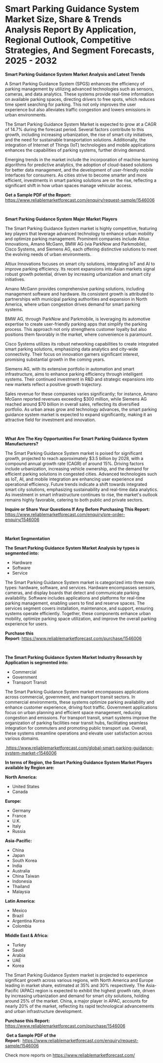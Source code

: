 <p><h1>Smart Parking Guidance System Market Size, Share & Trends Analysis Report By Application, Regional Outlook, Competitive Strategies, And Segment Forecasts, 2025 - 2032</h1></p><p><strong>Smart Parking Guidance System Market Analysis and Latest Trends</strong></p>
<p><p>A Smart Parking Guidance System (SPGS) enhances the efficiency of parking management by utilizing advanced technologies such as sensors, cameras, and data analytics. These systems provide real-time information on available parking spaces, directing drivers to free spots, which reduces time spent searching for parking. This not only improves the user experience but also alleviates traffic congestion and lowers emissions in urban environments.</p><p>The Smart Parking Guidance System Market is expected to grow at a CAGR of 14.7% during the forecast period. Several factors contribute to this growth, including increasing urbanization, the rise of smart city initiatives, and the need for sustainable transportation solutions. Additionally, the integration of Internet of Things (IoT) technologies and mobile applications enhances the capabilities of parking systems, further driving demand.</p><p>Emerging trends in the market include the incorporation of machine learning algorithms for predictive analytics, the adoption of cloud-based solutions for better data management, and the development of user-friendly mobile interfaces for consumers. As cities strive to become smarter and more efficient, investments in smart parking solutions are on the rise, reflecting a significant shift in how urban spaces manage vehicular access.</p></p>
<p><strong>Get a Sample PDF of the Report:&nbsp;</strong> <a href="https://www.reliablemarketforecast.com/enquiry/request-sample/1546006?utm_campaign=2316&utm_medium=2&utm_source=Github&utm_content=ia&utm_term=09032025&utm_id=smart-parking-guidance-system">https://www.reliablemarketforecast.com/enquiry/request-sample/1546006</a></p>
<p>&nbsp;</p>
<p><strong>Smart Parking Guidance System Major Market Players</strong></p>
<p><p>The Smart Parking Guidance System market is highly competitive, featuring key players that leverage advanced technology to enhance urban mobility and optimize parking management. Prominent companies include Altiux Innovations, Amano McGann, BMW AG (via ParkNow and Parkmobile), Cisco Systems, and Siemens AG, each offering distinctive solutions to meet the evolving needs of urban environments.</p><p>Altiux Innovations focuses on smart city solutions, integrating IoT and AI to improve parking efficiency. Its recent expansions into Asian markets signal robust growth potential, driven by increasing urbanization and smart city initiatives.</p><p>Amano McGann provides comprehensive parking solutions, including management software and hardware. Its consistent growth is attributed to partnerships with municipal parking authorities and expansion in North America, where urban congestion drives demand for smart parking systems.</p><p>BMW AG, through ParkNow and Parkmobile, is leveraging its automotive expertise to create user-friendly parking apps that simplify the parking process. This approach not only strengthens customer loyalty but also positions them favorably in the market, where convenience is paramount.</p><p>Cisco Systems utilizes its robust networking capabilities to create integrated smart parking solutions, emphasizing data analytics and city-wide connectivity. Their focus on innovation garners significant interest, promising substantial growth in the coming years.</p><p>Siemens AG, with its extensive portfolio in automation and smart infrastructure, aims to enhance parking efficiency through intelligent systems. Their continued investment in R&D and strategic expansions into new markets reflect a positive growth trajectory.</p><p>Sales revenue for these companies varies significantly; for instance, Amano McGann reported revenues exceeding $300 million, while Siemens AG reached around $70 billion in overall sales, reflecting its diversified portfolio. As urban areas grow and technology advances, the smart parking guidance system market is expected to expand significantly, making it an attractive field for investment and innovation.</p></p>
<p>&nbsp;</p>
<p><strong>What Are The Key Opportunities For Smart Parking Guidance System Manufacturers?</strong></p>
<p><p>The Smart Parking Guidance System market is poised for significant growth, projected to reach approximately $3.5 billion by 2028, with a compound annual growth rate (CAGR) of around 15%. Driving factors include urbanization, increasing vehicle ownership, and the demand for efficient parking solutions in congested cities. Advanced technologies such as IoT, AI, and mobile integration are enhancing user experience and operational efficiency. Future trends indicate a shift towards integrated smart city solutions, emphasizing sustainability and real-time data analytics. As investment in smart infrastructure continues to rise, the market's outlook remains highly favorable, catering to both public and private sectors.</p></p>
<p><strong>Inquire or Share Your Questions If Any Before Purchasing This Report:</strong> <a href="https://www.reliablemarketforecast.com/enquiry/pre-order-enquiry/1546006?utm_campaign=2316&utm_medium=2&utm_source=Github&utm_content=ia&utm_term=09032025&utm_id=smart-parking-guidance-system">https://www.reliablemarketforecast.com/enquiry/pre-order-enquiry/1546006</a></p>
<p>&nbsp;</p>
<p><strong>Market Segmentation</strong></p>
<p><strong>The Smart Parking Guidance System Market Analysis by types is segmented into:</strong></p>
<p><ul><li>Hardware</li><li>Software</li><li>Service</li></ul></p>
<p><p>The Smart Parking Guidance System market is categorized into three main types: hardware, software, and services. Hardware encompasses sensors, cameras, and display boards that detect and communicate parking availability. Software includes applications and platforms for real-time parking management, enabling users to find and reserve spaces. The services segment covers installation, maintenance, and support, ensuring systems operate efficiently. Together, these components enhance urban mobility, optimize parking space utilization, and improve the overall parking experience for users.</p></p>
<p><strong>Purchase this Report:&nbsp;</strong><a href="https://www.reliablemarketforecast.com/purchase/1546006?utm_campaign=2316&utm_medium=2&utm_source=Github&utm_content=ia&utm_term=09032025&utm_id=smart-parking-guidance-system">https://www.reliablemarketforecast.com/purchase/1546006</a></p>
<p>&nbsp;</p>
<p><strong>The Smart Parking Guidance System Market Industry Research by Application is segmented into:</strong></p>
<p><ul><li>Commercial</li><li>Government</li><li>Transport Transit</li></ul></p>
<p><p>The Smart Parking Guidance System market encompasses applications across commercial, government, and transport transit sectors. In commercial environments, these systems optimize parking availability and enhance customer experience, driving foot traffic. Government applications focus on urban planning and efficient space management, reducing congestion and emissions. For transport transit, smart systems improve the organization of parking facilities near transit hubs, facilitating seamless integration for commuters and promoting public transport use. Overall, these systems streamline operations and elevate user satisfaction across various domains.</p></p>
<p><a href="https://www.reliablemarketforecast.com/global-smart-parking-guidance-system-market-r1546006?utm_campaign=2316&utm_medium=2&utm_source=Github&utm_content=ia&utm_term=09032025&utm_id=smart-parking-guidance-system">&nbsp;https://www.reliablemarketforecast.com/global-smart-parking-guidance-system-market-r1546006</a></p>
<p><strong>In terms of Region, the Smart Parking Guidance System Market Players available by Region are:</strong></p>
<p>
    <p> <strong> North America: </strong>
        <ul>
            <li>United States</li>
            <li>Canada</li>
        </ul>
        </p> 
    <p> <strong> Europe: </strong>
        <ul>
            <li>Germany</li>
            <li>France</li>
            <li>U.K.</li>
            <li>Italy</li>
            <li>Russia</li>
        </ul>
        </p> 
    <p> <strong> Asia-Pacific: </strong>
        <ul>
            <li>China</li>
            <li>Japan</li>
            <li>South Korea</li>
            <li>India</li>
            <li>Australia</li>
            <li>China Taiwan</li>
            <li>Indonesia</li>
            <li>Thailand</li>
            <li>Malaysia</li>
        </ul>
        </p> 
    <p> <strong> Latin America: </strong>
        <ul>
            <li>Mexico</li>
            <li>Brazil</li>
            <li>Argentina Korea</li>
            <li>Colombia</li>
        </ul>
        </p> 
    <p> <strong> Middle East & Africa: </strong>
        <ul>
            <li>Turkey</li>
            <li>Saudi</li>
            <li>Arabia</li>
            <li>UAE</li>
            <li>Korea</li>
        </ul>
    </p>
    </p>
<p><p>The Smart Parking Guidance System market is projected to experience significant growth across various regions, with North America and Europe leading in market share, estimated at 35% and 30% respectively. The Asia-Pacific (APAC) region is expected to exhibit the highest growth rate, driven by increasing urbanization and demand for smart city solutions, holding around 25% of the market. China, a major player in APAC, accounts for nearly 20% of the market, reflecting its rapid technological advancements and urban infrastructure development.</p></p>
<p><strong>Purchase this Report: </strong><a href="https://www.reliablemarketforecast.com/purchase/1546006?utm_campaign=2316&utm_medium=2&utm_source=Github&utm_content=ia&utm_term=09032025&utm_id=smart-parking-guidance-system">https://www.reliablemarketforecast.com/purchase/1546006</a></p>
<p>&nbsp;<strong>Get a Sample PDF of the Report:&nbsp;&nbsp;</strong><a href="https://www.reliablemarketforecast.com/enquiry/request-sample/1546006?utm_campaign=2316&utm_medium=2&utm_source=Github&utm_content=ia&utm_term=09032025&utm_id=smart-parking-guidance-system">https://www.reliablemarketforecast.com/enquiry/request-sample/1546006</a></p>
<p><strong></strong></p>
<p>Check more reports on <a href="https://www.reliablemarketforecast.com/?utm_campaign=2316&utm_medium=2&utm_source=Github&utm_content=ia&utm_term=09032025&utm_id=smart-parking-guidance-system">https://www.reliablemarketforecast.com/</a></p>